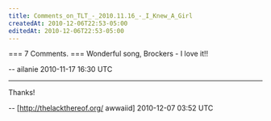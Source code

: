 ```yaml
---
title: Comments_on_TLT_-_2010.11.16_-_I_Knew_A_Girl
createdAt: 2010-12-06T22:53-05:00
editedAt: 2010-12-06T22:53-05:00
---
```


=== 7 Comments. ===
Wonderful song, Brockers - I love it!!

-- ailanie 2010-11-17 16:30 UTC


----

Thanks!

-- [http://thelackthereof.org/ awwaiid] 2010-12-07 03:52 UTC


